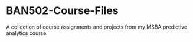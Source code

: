 # BAN502-Course-Files
A collection of course assignments and projects from my MSBA predictive analytics course.
